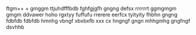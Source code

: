 ftgm++
+
gmggm
ttjuhdfffbdb
fghfgjgfh
gngng
defsx
rrrrrrt
ggmgmgm
gmgm
ddvawer
hoho
rgxtyy
fuffufu
rrerere
eerfcx
tyityity
fhbhn
gngng
fdbfdb
fdbfdb
hmnhg
vbngf
xbxbxfb
xxx cx
hngngf
gngn
mhhgmhg
gngfngf
dsvhhb
